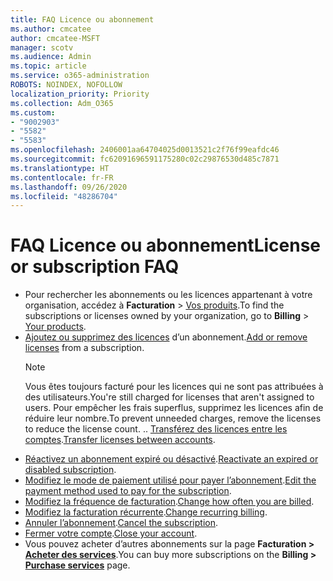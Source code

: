 ```yaml
---
title: FAQ Licence ou abonnement
ms.author: cmcatee
author: cmcatee-MSFT
manager: scotv
ms.audience: Admin
ms.topic: article
ms.service: o365-administration
ROBOTS: NOINDEX, NOFOLLOW
localization_priority: Priority
ms.collection: Adm_O365
ms.custom:
- "9002903"
- "5582"
- "5583"
ms.openlocfilehash: 2406001aa64704025d0013521c2f76f99eafdc46
ms.sourcegitcommit: fc62091696591175280c02c29876530d485c7871
ms.translationtype: HT
ms.contentlocale: fr-FR
ms.lasthandoff: 09/26/2020
ms.locfileid: "48286704"
---
```

# <a name="license-or-subscription-faq"></a><span data-ttu-id="59289-102">FAQ Licence ou abonnement</span><span class="sxs-lookup"><span data-stu-id="59289-102">License or subscription FAQ</span></span>

- <span data-ttu-id="59289-103">Pour rechercher les abonnements ou les licences appartenant à votre organisation, accédez à **Facturation** > [Vos produits](https://go.microsoft.com/fwlink/p/?linkid=842054).</span><span class="sxs-lookup"><span data-stu-id="59289-103">To find the subscriptions or licenses owned by your organization, go to **Billing** > [Your products](https://go.microsoft.com/fwlink/p/?linkid=842054).</span></span>
- <span data-ttu-id="59289-104">[Ajoutez ou supprimez des licences](https://docs.microsoft.com/alchemyinsights/how-to-add-or-reduce-licenses) d’un abonnement.</span><span class="sxs-lookup"><span data-stu-id="59289-104">[Add or remove licenses](https://docs.microsoft.com/alchemyinsights/how-to-add-or-reduce-licenses) from a subscription.</span></span>
    > [!NOTE]
    > <span data-ttu-id="59289-105">Vous êtes toujours facturé pour les licences qui ne sont pas attribuées à des utilisateurs.</span><span class="sxs-lookup"><span data-stu-id="59289-105">You're still charged for licenses that aren't assigned to users.</span></span> <span data-ttu-id="59289-106">Pour empêcher les frais superflus, supprimez les licences afin de réduire leur nombre.</span><span class="sxs-lookup"><span data-stu-id="59289-106">To prevent unneeded charges, remove the licenses to reduce the license count.</span></span>
<span data-ttu-id="59289-107">.</span><span class="sxs-lookup"><span data-stu-id="59289-107">.</span></span> <span data-ttu-id="59289-108">[Transférez des licences entre les comptes](https://docs.microsoft.com/alchemyinsights/transfer-licenses-between-tenants).</span><span class="sxs-lookup"><span data-stu-id="59289-108">[Transfer licenses between accounts](https://docs.microsoft.com/alchemyinsights/transfer-licenses-between-tenants).</span></span>
- <span data-ttu-id="59289-109">[Réactivez un abonnement expiré ou désactivé](https://go.microsoft.com/fwlink/p/?linkid=2117519).</span><span class="sxs-lookup"><span data-stu-id="59289-109">[Reactivate an expired or disabled subscription](https://go.microsoft.com/fwlink/p/?linkid=2117519).</span></span>
- <span data-ttu-id="59289-110">[Modifiez le mode de paiement utilisé pour payer l’abonnement](https://go.microsoft.com/fwlink/p/?linkid=2117167).</span><span class="sxs-lookup"><span data-stu-id="59289-110">[Edit the payment method used to pay for the subscription](https://go.microsoft.com/fwlink/p/?linkid=2117167).</span></span>
- <span data-ttu-id="59289-111">[Modifiez la fréquence de facturation](https://go.microsoft.com/fwlink/p/?linkid=2119112).</span><span class="sxs-lookup"><span data-stu-id="59289-111">[Change how often you are billed](https://go.microsoft.com/fwlink/p/?linkid=2119112).</span></span>
- <span data-ttu-id="59289-112">[Modifiez la facturation récurrente](https://go.microsoft.com/fwlink/p/?linkid=2119216).</span><span class="sxs-lookup"><span data-stu-id="59289-112">[Change recurring billing](https://go.microsoft.com/fwlink/p/?linkid=2119216).</span></span>
- <span data-ttu-id="59289-113">[Annuler l’abonnement](https://go.microsoft.com/fwlink/p/?linkid=2119113).</span><span class="sxs-lookup"><span data-stu-id="59289-113">[Cancel the subscription](https://go.microsoft.com/fwlink/p/?linkid=2119113).</span></span>
- <span data-ttu-id="59289-114">[Fermer votre compte](https://docs.microsoft.com/alchemyinsights/how-to-close-your-account).</span><span class="sxs-lookup"><span data-stu-id="59289-114">[Close your account](https://docs.microsoft.com/alchemyinsights/how-to-close-your-account).</span></span>
- <span data-ttu-id="59289-115">Vous pouvez acheter d’autres abonnements sur la page **Facturation > [Acheter des services](https://go.microsoft.com/fwlink/p/?linkid=868433)**.</span><span class="sxs-lookup"><span data-stu-id="59289-115">You can buy more subscriptions on the **Billing > [Purchase services](https://go.microsoft.com/fwlink/p/?linkid=868433)** page.</span></span>